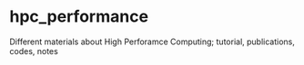 # hpc_performance
Different materials about High Perforamce Computing; tutorial, publications, codes, notes
